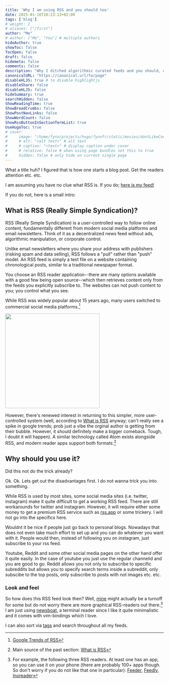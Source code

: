 ```yaml
---
title: 'Why I am using RSS and you should too'
date: 2025-01-16T20:23:13+02:00
tags: ['blog']
# weight: 1
# aliases: ["/first"]
author: "Me"
# author: ["Me", "You"] # multiple authors
hideAuthor: true
showToc: false
TocOpen: false
draft: false
hidemeta: false
comments: false
description: "Why I ditched algorithmic curated feeds and you should, at the very least, consider doing the same"
canonicalURL: "https://canonical.url/to/page"
disableHLJS: true # to disable highlightjs
disableShare: false
disableHLJS: false
hideSummary: true
searchHidden: false
ShowReadingTime: true
ShowBreadCrumbs: false
ShowPostNavLinks: false
ShowWordCount: false
ShowRssButtonInSectionTermList: true
UseHugoToc: true
# cover:
#     image: "/home/fynn/projects/hugo/fynnfr/static/movies/dontLikeCover.png" # image path/url
#     # alt: "<alt text>" # alt text
#     # caption: "<text>" # display caption under cover
#     # relative: false # when using page bundles set this to true
#     hidden: false # only hide on current single page
---
```

What a title huh? I figured that is how one starts a blog post. Get the readers attention etc. etc.

I am assuming you have no clue what RSS is. If you do; [here is my feed!](https://fynnfr.org/blog/index.xml)

If you do not, here is a small intro:

## What is RSS (Really Simple Syndication)?

RSS (Really Simple Syndication) is a user-controlled way to follow online content, fundamentally different from modern social media platforms and email newsletters. Think of it as a decentralized news feed without ads, algorithmic manipulation, or corporate control.

Unlike email newsletters where you share your address with publishers (risking spam and data selling), RSS follows a "pull" rather than "push" model. An RSS feed is simply a text file on a website containing chronological posts, similar to a traditional newspaper format.

You choose an RSS reader application--there are many options available with a good few being open source--which then retrieves content only from the feeds you explicitly subscribe to.
The websites can not push content to you; you control what you see.

While RSS was widely popular about 15 years ago, many users switched to commercial social media platforms.[^1]

<!--![Google Trends of RSS](/blog/rss/googleTrendsRSS.png)-->
<img src="/blog/rss/googleTrendsRSS.png" width="300">

However, there's renewed interest in returning to this simpler, more user-controlled system (well, according to [What is RSS](https://ncase.me/rss/) anyway; can't really see a spike in google trends; prob just a vibe the orginal author is getting from their bubble. However, it *should* definitely make a bigger comeback. Tough, I doubt it will happen). A similar technology called Atom exists alongside RSS, and modern reader apps support both formats.[^2]

## Why should you use it?

Did this not do the trick already?

Ok. Ok. Lets get out the disadvantages first. I do not wanna trick you into something. 

While RSS is used by most sites, some social media sites (i.e. twitter, instagram) make it quite difficult to get a working RSS feed.
There are still workarounds for twitter and instagram. However, it will require either some money to get a premium RSS service such as [rss.app](https://rss.app/) or some trickery. I will not go into the specifics here.

Wouldnt it be nice if people just go back to personal blogs. Nowadays that does not even take much effort to set up and you can do whatever you want with it. People would then, instead of following you on instagram, just subscribe to your rss feed.

Youtube, Reddit and some other social media pages on the other hand offer it quite easily. In the case of youtube you just use the regular channelid and you are good to go. Reddit allows you not only to subscribe to specific subreddits but allows you to specify search terms inside a subreddit, only subscibe to the top posts, only subscribe to posts with not images etc. etc.

### Look and feel

So how does this RSS feed look then? Well, [mine](https://clean.fynnfr.org/blog/rss/rssColage.png) might actually be a turnoff for some but do not worry there are more graphical RSS-readers out there.[^3] I am just using [newsboat](https://newsboat.org/), a terminal reader since I like it quite minimalistic and it comes with vim-bindings which I love.

I can also sort via [tags](https://clean.fynnfr.org/blog/rss/rssTags.png) and search throughout all my feeds.

[^2]: Main source of the past section: [What is RSS](https://ncase.me/rss/)

[^1]: [Google Trends of RSS](https://clean.fynnfr.org/blog/rss/googleTrendsRSS.png)

[^3]: For example, the following three RSS readers. At least one has an app, so you can use it on your phone 
(there are probably 100+ apps though. So don't worry if you do not like that one in particular): [Feeder](https://clean.fynnfr.org/blog/rss/feeder.png), [Feedly](https://clean.fynnfr.org/blog/rss/feedly.png), [Inoreader](https://clean.fynnfr.org/blog/rss/inoreader.png)
